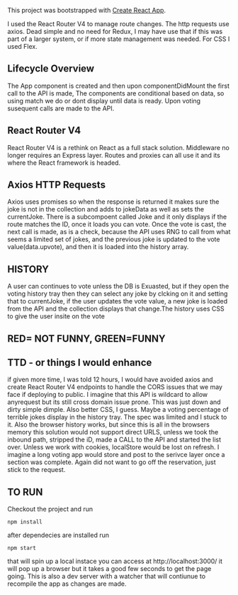 This project was bootstrapped with [Create React App](https://github.com/facebookincubator/create-react-app).

I used the React Router V4 to manage route changes. The http requests use axios. Dead simple and no need for Redux, I may have use that if this was part of a larger system, or if more state management was needed. For CSS I used Flex. 

## Lifecycle Overview
The App component is created and then upon componentDidMount the first call to the API is made, The components are conditional based on data, so using match we do or dont display until data is ready. Upon voting susequent calls are made to the API. 

## React Router V4
React Router  V4 is a rethink on React as a full stack solution. Middleware no longer requires an Express layer. Routes and proxies can all use it and its where the React framework is headed.



## Axios HTTP Requests
Axios uses promises so when the response is returned it makes sure the joke is not in the collection and adds to jokeData as well as sets the currentJoke. There is a subcompoent called Joke and it only displays if the route matches the ID, once it loads you can vote. Once the vote is cast, the next call is made, as is a check, because the API uses RNG to call from what seems a limited set of jokes,  and the previous joke is updated to the vote value(data.upvote), and then it is loaded into the history array. 

## HISTORY
A user can continues to vote unless the DB is Exuasted,  but if they open the voting history tray then they can select any joke by clcking on it and setting that to currentJoke, if the user updates the vote value, a new joke is loaded from the API and the collection displays that change.The history uses CSS to give the user insite on the vote 

## RED= NOT FUNNY, GREEN=FUNNY

## TTD - or things I would enhance 
if given more time, I was told 12 hours, I would have avoided axios and create React Router V4 endpoints to handle the CORS issues that we may face if deploying to public. I imagine that this API is wildcard to allow anyrequest but its still cross domain issue prone. This was just down and dirty simple dimple. Also better CSS, I guess. Maybe a voting percentage of terrible jokes display in the history tray. The spec was limited and I stuck to it. Also the browser history works, but since this is all in the browsers memory this solution would not support direct URLS, unless we took the inbound path, stripped the iD, made a CALL to the API and started the list over. Unless we work with cookies, localStore would be lost on refresh. I imagine a long voting app would store and post to the serivce layer once a section was complete. Again did not want to go off the reservation, just stick to the request. 

## TO RUN
Checkout the project and run 
 
`npm install`

after dependecies are installed run 

`npm start`

that will spin up a local instace you can access at http://localhost:3000/
it will pop up a browser but it takes a good few seconds to get the page going. This is also a dev server with a watcher that will contiunue to recompile the app as changes are made. 


